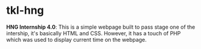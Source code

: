 # tkl-hng
**HNG Internship 4.0**: This is a simple webpage built to pass stage one of the intership, it's basically HTML and CSS. However, it has a touch of PHP which was used to display current time on the webpage.